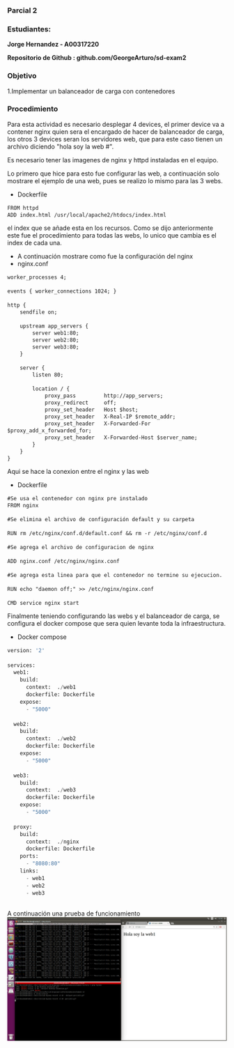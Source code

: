 
### Parcial 2

### Estudiantes: 
**Jorge Hernandez - A00317220**

**Repositorio de Github : github.com/GeorgeArturo/sd-exam2**

### Objetivo 
1.Implementar un balanceador de carga con contenedores

### Procedimiento

Para esta actividad es necesario desplegar 4 devices, el primer device va a contener nginx quien sera el encargado de hacer de balanceador de carga, los otros 3 devices seran los servidores web, que para este caso tienen un archivo diciendo "hola soy la web #".

Es necesario tener las imagenes de nginx y httpd instaladas en el equipo.

Lo primero que hice para esto fue configurar las web, a continuación solo mostrare el ejemplo de una web, pues se realizo lo mismo para las 3 webs.

* Dockerfile
```
FROM httpd
ADD index.html /usr/local/apache2/htdocs/index.html
```

el index que se añade esta en los recursos.
Como se dijo anteriormente este fue el procedimiento para todas las webs, lo unico que cambia es el index de cada una.

* A continuación mostrare como fue la configuración del nginx 
* nginx.conf

```
worker_processes 4;
 
events { worker_connections 1024; }
 
http {
    sendfile on;
 
    upstream app_servers {
        server web1:80;
        server web2:80;
        server web3:80;
    }
 
    server {
        listen 80;
 
        location / {
            proxy_pass         http://app_servers;
            proxy_redirect     off;
            proxy_set_header   Host $host;
            proxy_set_header   X-Real-IP $remote_addr;
            proxy_set_header   X-Forwarded-For $proxy_add_x_forwarded_for;
            proxy_set_header   X-Forwarded-Host $server_name;
        }
    }
}
```
Aqui se hace la conexion entre el nginx y las web

* Dockerfile

```
#Se usa el contenedor con nginx pre instalado
FROM nginx

#Se elimina el archivo de configuración default y su carpeta

RUN rm /etc/nginx/conf.d/default.conf && rm -r /etc/nginx/conf.d

#Se agrega el archivo de configuracion de nginx

ADD nginx.conf /etc/nginx/nginx.conf

#Se agrega esta linea para que el contenedor no termine su ejecucion.

RUN echo "daemon off;" >> /etc/nginx/nginx.conf

CMD service nginx start
```
Finalmente teniendo configurando las webs y el balanceador de carga, se configura el docker compose que sera quien levante toda la infraestructura.
* Docker compose
``` python
version: '2'
 
services:
  web1:
    build:
      context:  ./web1
      dockerfile: Dockerfile
    expose:
      - "5000"

  web2:
    build:
      context:  ./web2
      dockerfile: Dockerfile
    expose:
      - "5000"

  web3:
    build:
      context:  ./web3
      dockerfile: Dockerfile
    expose:
      - "5000"
 
  proxy:
    build:
      context:  ./nginx
      dockerfile: Dockerfile
    ports:
      - "8080:80"
    links:
      - web1
      - web2
      - web3
 
```

A continuación una prueba de funcionamiento
![GitHub Logo0](Imagenes/parcial2.gif)
